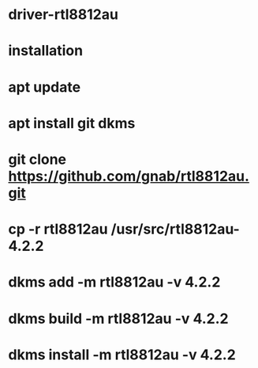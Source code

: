 # driver-rtl8812au

# installation

# apt update

#  apt install git dkms

# git clone https://github.com/gnab/rtl8812au.git

# cp -r rtl8812au /usr/src/rtl8812au-4.2.2

# dkms add -m rtl8812au -v 4.2.2

# dkms build -m rtl8812au -v 4.2.2

# dkms install -m rtl8812au -v 4.2.2
